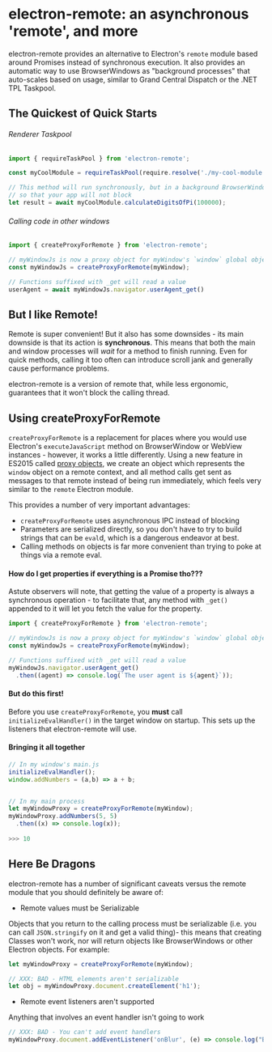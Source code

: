 # electron-remote: an asynchronous 'remote', and more

electron-remote provides an alternative to Electron's `remote` module based around Promises instead of synchronous execution. It also provides an automatic way to use BrowserWindows as "background processes" that auto-scales based on usage, similar to Grand Central Dispatch or the .NET TPL Taskpool.

## The Quickest of Quick Starts

###### Renderer Taskpool

```js
import { requireTaskPool } from 'electron-remote';

const myCoolModule = requireTaskPool(require.resolve('./my-cool-module'));

// This method will run synchronously, but in a background BrowserWindow process
// so that your app will not block
let result = await myCoolModule.calculateDigitsOfPi(100000);
```

###### Calling code in other windows

```js
import { createProxyForRemote } from 'electron-remote';

// myWindowJs is now a proxy object for myWindow's `window` global object
const myWindowJs = createProxyForRemote(myWindow);

// Functions suffixed with _get will read a value
userAgent = await myWindowJs.navigator.userAgent_get()
```

## But I like Remote!

Remote is super convenient! But it also has some downsides - its main downside is that its action is **synchronous**. This means that both the main and window processes will _wait_ for a method to finish running. Even for quick methods, calling it too often can introduce scroll jank and generally cause performance problems. 

electron-remote is a version of remote that, while less ergonomic, guarantees that it won't block the calling thread.

## Using createProxyForRemote

`createProxyForRemote` is a replacement for places where you would use Electron's `executeJavaScript` method on BrowserWindow or WebView instances - however, it works a little differently. Using a new feature in ES2015 called [proxy objects](https://developer.mozilla.org/en-US/docs/Web/JavaScript/Reference/Global_Objects/Proxy), we create an object which represents the `window` object on a remote context, and all method calls get sent as messages to that remote instead of being run immediately, which feels very similar to the `remote` Electron module.

This provides a number of very important advantages:

* `createProxyForRemote` uses asynchronous IPC instead of blocking
* Parameters are serialized directly, so you don't have to try to build strings that can be `eval`d, which is a dangerous endeavor at best.
* Calling methods on objects is far more convenient than trying to poke at things via a remote eval.

#### How do I get properties if everything is a Promise tho???

Astute observers will note, that getting the value of a property is always a synchronous operation - to facilitate that, any method with `_get()` appended to it will let you fetch the value for the property.

```js
import { createProxyForRemote } from 'electron-remote';

// myWindowJs is now a proxy object for myWindow's `window` global object
const myWindowJs = createProxyForRemote(myWindow);

// Functions suffixed with _get will read a value
myWindowJs.navigator.userAgent_get()
  .then((agent) => console.log(`The user agent is ${agent}`));
```

#### But do this first!

Before you use `createProxyForRemote`, you **must** call `initializeEvalHandler()` in the target window on startup. This sets up the listeners that electron-remote will use.

#### Bringing it all together

```js
// In my window's main.js
initializeEvalHandler();
window.addNumbers = (a,b) => a + b;


// In my main process
let myWindowProxy = createProxyForRemote(myWindow);
myWindowProxy.addNumbers(5, 5)
  .then((x) => console.log(x));
  
>>> 10
```

## Here Be Dragons

electron-remote has a number of significant caveats versus the remote module that you should definitely be aware of:

* Remote values must be Serializable

Objects that you return to the calling process must be serializable (i.e. you can call `JSON.stringify` on it and get a valid thing)- this means that creating Classes won't work, nor will return objects like BrowserWindows or other Electron objects. For example:

```js
let myWindowProxy = createProxyForRemote(myWindow);

// XXX: BAD - HTML elements aren't serializable
let obj = myWindowProxy.document.createElement('h1');
```

* Remote event listeners aren't supported

Anything that involves an event handler isn't going to work

```js
// XXX: BAD - You can't add event handlers
myWindowProxy.document.addEventListener('onBlur', (e) => console.log("Blur!"));
```
